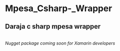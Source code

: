 # Mpesa_Csharp-_Wrapper
<h2>Daraja c sharp mpesa wrapper</h2>
<br>
<i>Nugget package coming soon for Xamarin developers</i>
